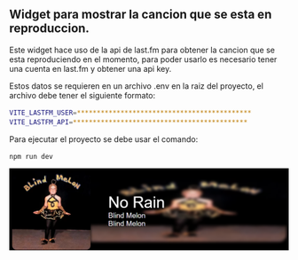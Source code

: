 ## Widget para mostrar la cancion que se esta en reproduccion.

Este widget hace uso de la api de last.fm para obtener la cancion que se esta reproduciendo en el
momento, para poder usarlo es necesario tener una cuenta en last.fm y obtener una api key.

Estos datos se requieren en un archivo .env en la raiz del proyecto, el archivo debe tener el
siguiente formato:

```bash
VITE_LASTFM_USER=********************************************
VITE_LASTFM_API=********************************************
```

Para ejecutar el proyecto se debe usar el comando:

```bash
npm run dev
```

![Widget](/src/assets/sample.png)
